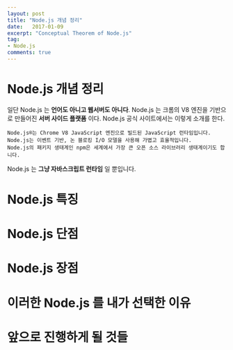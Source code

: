 ```yaml
---
layout: post
title: "Node.js 개념 정리"
date:   2017-01-09
excerpt: "Conceptual Theorem of Node.js"
tag:
- Node.js
comments: true
---
```


# Node.js 개념 정리

일단 Node.js 는 **언어도 아니고 웹서버도 아니다**.
Node.js 는 크롬의 V8 엔진을 기반으로 만들어진 **서버 사이드 플랫폼** 이다.
Node.js 공식 사이트에서는 이렇게 소개를 한다.

```
Node.js®는 Chrome V8 JavaScript 엔진으로 빌드된 JavaScript 런타임입니다.
Node.js는 이벤트 기반, 논 블로킹 I/O 모델을 사용해 가볍고 효율적입니다.
Node.js의 패키지 생태계인 npm은 세계에서 가장 큰 오픈 소스 라이브러리 생태계이기도 합니다.
```

Node.js 는 **그냥 자바스크립트 런타임** 일 뿐입니다.

# Node.js 특징

# Node.js 단점

# Node.js 장점 

# 이러한 Node.js 를 내가 선택한 이유

# 앞으로 진행하게 될 것들